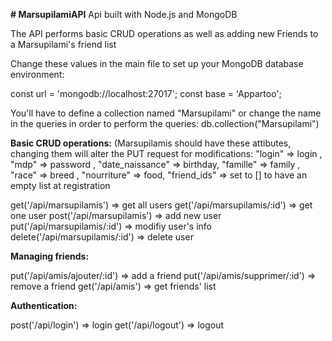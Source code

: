 <strong># MarsupilamiAPI</strong>
Api built with Node.js and MongoDB

The API performs basic CRUD operations as well as adding new Friends to a Marsupilami's friend list

Change these values in the main file to set up your MongoDB database environment:

const url = 'mongodb://localhost:27017';
const base = 'Appartoo';

You'll have to define a collection named "Marsupilami" or change the name in the queries in order to perform the queries:
db.collection("Marsupilami")

<strong>Basic CRUD operations:</strong>
(Marsupilamis should have these attibutes, changing them will alter the PUT request for modifications:
"login" => login ,
"mdp" => password ,
"date_naissance" => birthday,
"famille" => family ,
"race" => breed ,
"nourriture" => food,
"friend_ids" => set to [] to have an empty list at registration


get('/api/marsupilamis') => get all users
get('/api/marsupilamis/:id') => get one user
post('/api/marsupilamis') => add new user
put('/api/marsupilamis/:id') => modifiy user's info
delete('/api/marsupilamis/:id') => delete user

<strong>Managing friends:</strong>

put('/api/amis/ajouter/:id') => add a friend
put('/api/amis/supprimer/:id') => remove a friend
get('/api/amis') => get friends' list

<strong>Authentication:</strong>

post('/api/login') => login
get('/api/logout') => logout
